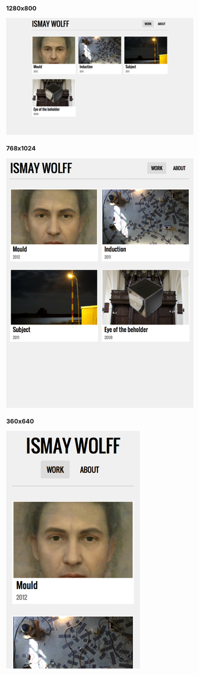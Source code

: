 ### 1280x800

![build!index.html-1280x800-cropped.png](build!index.html-1280x800-cropped.png)

### 768x1024

![build!index.html-768x1024-cropped.png](build!index.html-768x1024-cropped.png)

### 360x640

![build!index.html-360x640-cropped.png](build!index.html-360x640-cropped.png)
